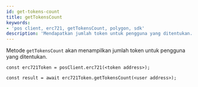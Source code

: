 ```yaml
---
id: get-tokens-count
title: getTokensCount
keywords:
- 'pos client, erc721, getTokensCount, polygon, sdk'
description: 'Mendapatkan jumlah token untuk pengguna yang ditentukan.'
---
```


Metode `getTokensCount` akan menampilkan jumlah token untuk pengguna yang ditentukan.

```
const erc721Token = posClient.erc721(<token address>);

const result = await erc721Token.getTokensCount(<user address>);

```

